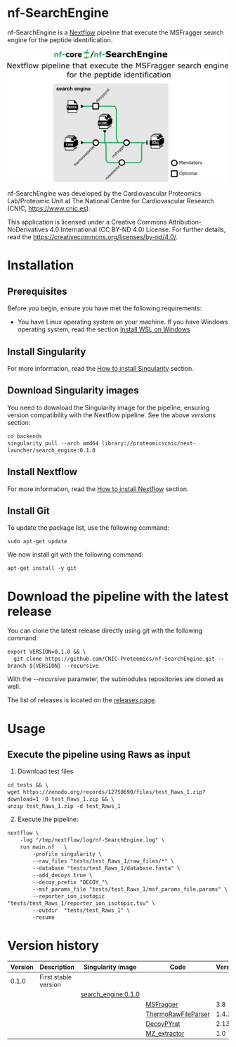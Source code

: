 # nf-SearchEngine

nf-SearchEngine is a [Nextflow](https://www.nextflow.io/) pipeline that execute the MSFragger search engine for the peptide identification.

![Workflow schema](docs/images/pipeline.png)

nf-SearchEngine was developed by the Cardiovascular Proteomics Lab/Proteomic Unit at The National Centre for Cardiovascular Research (CNIC, https://www.cnic.es).

This application is licensed under a Creative Commons Attribution-NoDerivatives 4.0 International (CC BY-ND 4.0) License. For further details, read the https://creativecommons.org/licenses/by-nd/4.0/.

# Installation

## Prerequisites
Before you begin, ensure you have met the following requirements:

- You have Linux operating system on your machine. If you have Windows operating system, read the section [Install WSL on Windows](docs/WSL.md)

## Install Singularity

For more information, read the [How to install Singularity](docs/SingularityCE.md) section.

## Download Singularity images

You need to download the Singularity image for the pipeline, ensuring version compatibility with the Nextflow pipeline. See the above *versions* section:
```
cd backends
singularity pull --arch amd64 library://proteomicscnic/next-launcher/search_engine:0.1.0
```

## Install Nextflow

For more information, read the [How to install Nextflow](docs/Nextflow.md) section.

## Install Git

To update the package list, use the following command:
```
sudo apt-get update
```

We now install git with the following command:
```
apt-get install -y git
```

# Download the pipeline with the latest release

You can clone the latest release directly using git with the following command:
```
export VERSION=0.1.0 && \
  git clone https://github.com/CNIC-Proteomics/nf-SearchEngine.git --branch ${VERSION} --recursive
```
With the *--recursive* parameter, the submodules repositories are cloned as well.

The list of releases is located on the [releases page](https://github.com/CNIC-Proteomics/nf-SearchEngine/releases).


# Usage

## Execute the pipeline using Raws as input


1. Download test files
```
cd tests && \
wget https://zenodo.org/records/12750690/files/test_Raws_1.zip?download=1 -O test_Raws_1.zip && \
unzip test_Raws_1.zip -d test_Raws_1
```

2. Execute the pipeline:
```
nextflow \
    -log "/tmp/nextflow/log/nf-SearchEngine.log" \
    run main.nf   \
        -profile singularity \
        --raw_files "tests/test_Raws_1/raw_files/*" \
        --database "tests/test_Raws_1/database.fasta" \
        --add_decoys true \
        --decoy_prefix "DECOY_"\
        --msf_params_file "tests/test_Raws_1/msf_params_file.params" \
        --reporter_ion_isotopic "tests/test_Raws_1/reporter_ion_isotopic.tsv" \
        --outdir  "tests/test_Raws_1" \
        -resume
```

<!-- 
```
nextflow \
    -log "/tmp/nextflow/log/nf-search-engine.log" \
    run main.nf   \
        -profile singularity \
        --raw_files "/mnt/tierra/U_Proteomica/UNIDAD/Softwares/jmrodriguezc/nf-SearchEngine/tests/test1/inputs/raw_files/*" \
        --database "/mnt/tierra/U_Proteomica/UNIDAD/Softwares/jmrodriguezc/nf-SearchEngine/tests/test1/inputs/database.fasta" \
        --add_decoys true \
        --decoy_prefix "DECOY_" \
        --msf_params_file "/mnt/tierra/U_Proteomica/UNIDAD/Softwares/jmrodriguezc/nf-SearchEngine/tests/test1/inputs/msf_params_file.params" \
        --reporter_ion_isotopic "/mnt/tierra/U_Proteomica/UNIDAD/Softwares/jmrodriguezc/nf-SearchEngine/tests/test1/inputs/reporter_ion_isotopic.tsv" \
        --outdir  "/mnt/tierra/U_Proteomica/UNIDAD/Softwares/jmrodriguezc/nf-SearchEngine/tests/test1" \
        -resume
```
 -->


# Version history

| Version | Description                  | Singularity image                                                                            			| Code                                                                     | Version |
|---------|------------------------------|----------------------------------------------------------------------------------------------------|--------------------------------------------------------------------------|---------|
| 0.1.0   | First stable version         |                                                                                              			|                                                                          |         |
|         |                              | [search_engine:0.1.0](https://cloud.sylabs.io/library/proteomicscnic/next-launcher/search_engine)	|                                                                          |         |
|         |                              |                                                                                              			| [MSFragger](https://msfragger.nesvilab.org)                              | 3.8     |
|         |                              |                                                                                              			| [ThermoRawFileParser](https://github.com/compomics/ThermoRawFileParser)  | 1.4.2   |
|         |                              |                                                                                              			| [DecoyPYrat](https://www.sanger.ac.uk/tool/decoypyrat/)							 		 | 2.13    |
|         |                              |                                                                                              			| [MZ_extractor](https://github.com/CNIC-Proteomics/mz_extractor)			 		 | 1.0	   |

